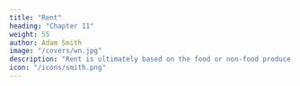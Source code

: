 ```yaml
---
title: "Rent"
heading: "Chapter 11"
weight: 55
author: Adam Smith
image: "/covers/wn.jpg"
description: "Rent is ultimately based on the food or non-food produce of the Land"
icon: "/icons/smith.png"
---
```


